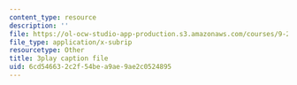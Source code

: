 ```yaml
---
content_type: resource
description: ''
file: https://ol-ocw-studio-app-production.s3.amazonaws.com/courses/9-20-animal-behavior-fall-2013/6cd546632c2f54bea9ae9ae2c0524895_472238.vtt
file_type: application/x-subrip
resourcetype: Other
title: 3play caption file
uid: 6cd54663-2c2f-54be-a9ae-9ae2c0524895
---
```

